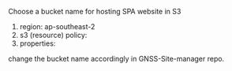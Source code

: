 Choose a bucket name for hosting SPA website in S3

1. region: ap-southeast-2
2. s3 \(resource\) policy:
3. properties:



change the bucket name accordingly in GNSS-Site-manager repo.


